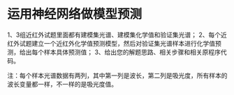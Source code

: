 # 运用神经网络做模型预测
1、3组近红外试题里面都有建模集光谱、建模集化学值和验证集光谱；
2、每个近红外试题建立一个近红外化学值预测模型，然后对验证集光谱样本进行化学值预测，给出每个样本具体预测值；
3、给出您的解题思路、相关步骤和相关原程序代码。

注：每个样本光谱数据有两列，其中第一列是波长，第二列是吸光度，所有样本的波长变量都一样，不一样的是吸光度值。

